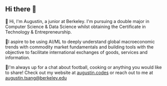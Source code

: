 ## Hi there 👋

👋 Hi, I'm Augustin, a junior at Berkeley. I'm pursuing a double major in Computer Science & Data Science whilst obtaining the Certificate in Technology & Entrepreneurship.

🔭I aspire to be using AI/ML to deeply understand global macroeconomic trends with commodity market fundamentals and building tools with the objective to facilitate international exchanges of goods, services and information.

💬I'm always up for a chat about football, cooking or anything you would like to share! Check out my website at [augustin.codes](augustin.codes) or reach out to me at [augustin.tsang@berkeley.edu](mailto:augustin.tsang@berkeley.edu)


<!--
**augustintsang/augustintsang** is a ✨ _special_ ✨ repository because its `README.md` (this file) appears on your GitHub profile.

Here are some ideas to get you started:

- 🔭 I’m currently working on ...
- 🌱 I’m currently learning ...
- 👯 I’m looking to collaborate on ...
- 🤔 I’m looking for help with ...
- 💬 Ask me about ...
- 📫 How to reach me: ...
- 😄 Pronouns: ...
- ⚡ Fun fact: ...
-->
